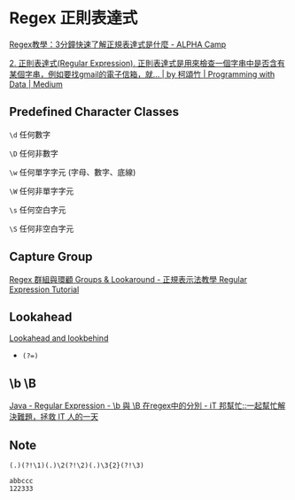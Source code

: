 # Regex 正則表達式

[Regex教學：3分鐘快速了解正規表達式是什麼 - ALPHA Camp](https://tw.alphacamp.co/blog/regex)

[2. 正則表達式(Regular Expression). 正則表達式是用來檢查一個字串中是否含有某個字串，例如要找gmail的電子信箱，就… | by 柯頌竹 | Programming with Data | Medium](https://medium.com/programming-with-data/2-%E6%AD%A3%E5%89%87%E8%A1%A8%E9%81%94%E5%BC%8F-regular-expression-26b9b9b908c6)


## Predefined Character Classes

`\d` 任何數字

`\D` 任何非數字

`\w` 任何單字字元 (字母、數字、底線) 

`\W` 任何非單字字元

`\s` 任何空白字元

`\S` 任何非空白字元


## Capture Group

[Regex 群組與環顧 Groups & Lookaround - 正規表示法教學 Regular Expression Tutorial](https://www.fooish.com/regex-regular-expression/groups-lookaround.html)


## Lookahead

[Lookahead and lookbehind](https://javascript.info/regexp-lookahead-lookbehind)

- `(?=)`


## \b \B

[Java - Regular Expression - \b 與 \B 在regex中的分別 - iT 邦幫忙::一起幫忙解決難題，拯救 IT 人的一天](https://ithelp.ithome.com.tw/articles/10229585)



## Note 

```
(.)(?!\1)(.)\2(?!\2)(.)\3{2}(?!\3)
```

```
abbccc
122333
```




